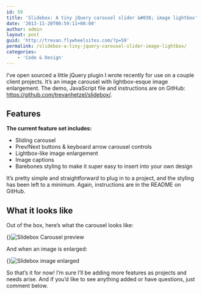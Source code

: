 ```yaml
---
id: 59
title: 'Slidebox: A tiny jQuery carousel slider &#038; image lightbox'
date: '2013-11-20T00:59:11+00:00'
author: admin
layout: post
guid: 'http://trevan.flywheelsites.com/?p=59'
permalink: /slidebox-a-tiny-jquery-carousel-slider-image-lightbox/
categories:
    - 'Code & Design'
---
```


I’ve open sourced a little jQuery plugin I wrote recently for use on a couple client projects. It’s an image carousel with lightbox-esque image enlargement. The demo, JavaScript file and instructions are on GitHub: https://github.com/trevanhetzel/slidebox/.

## Features

**The current feature set includes:**

- Sliding carousel
- Prev/Next buttons &amp; keyboard arrow carousel controls
- Lightbox-like image enlargement
- Image captions
- Barebones styling to make it super easy to insert into your own design

It’s pretty simple and straightforward to plug in to a project, and the styling has been left to a minimum. Again, instructions are in the README on GitHub.

## What it looks like

Out of the box, here’s what the carousel looks like:

{}![Slidebox Carousel preview](/content/images/2013/Nov/Screen_Shot_2013_11_30_at_4_45_16_PM.png)

And when an image is enlarged:

{}![Slidebox image enlarged](/content/images/2013/Nov/Screen_Shot_2013_11_30_at_4_45_46_PM.png)

So that’s it for now! I’m sure I’ll be adding more features as projects and needs arise. And if you’d like to see anything added or have questions, just comment below.